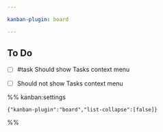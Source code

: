 ```yaml
---

kanban-plugin: board

---
```


## To Do

- [ ] #task Should show Tasks context menu
- [ ] Should not show Tasks context menu




%% kanban:settings
```
{"kanban-plugin":"board","list-collapse":[false]}
```
%%
